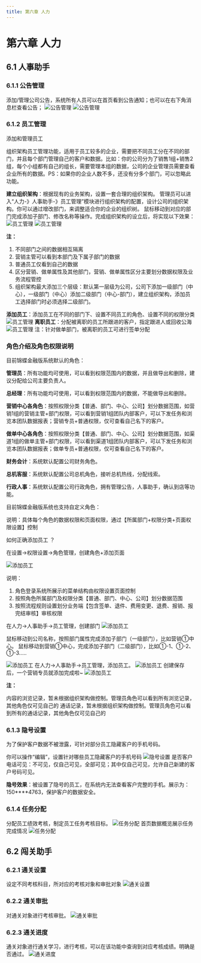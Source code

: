```yaml
---
title: 第六章 人力
---
```

# 第六章 人力

<ImageViewer />

## 6.1 人事助手

### 6.1.1 公告管理

添加/管理公司公告，系统所有人员可以在首页看到公告通知；也可以在右下角消息栏查看公告；
![公告管理](/assets/media/manual-financial-6.1.1-1.png)
![公告管理](/assets/media/manual-financial-6.1.1-2.png)

### 6.1.2 员工管理
添加和管理员工

组织架构员工管理功能，适用于员工较多的企业，需要把不同员工分在不同的部门，并且每个部门管理自己的客户和数据。比如：你的公司分为了销售1组+销售2组，每个小组都有自己的组长，需要管理本组的数据，公司的企业管理员需要查看企业所有的数据。PS：如果你的企业人数不多，还没有分多个部门，可以忽略此功能。

**建立组织架构**：根据现有的业务架构，设置一套合理的组织架构。
	管理员可以进入“人力-》人事助手-》员工管理”模块进行组织架构的配置，设计公司的组织架构。你可以通过增改部门，来调整适合你的企业的组织树。
鼠标移动到对应的部门完成添加子部门、修改名称等操作。完成组织架构的设立后，将实现以下效果：
![员工管理](/assets/media/manual-financial-6.1.2-1.png)
![员工管理](/assets/media/manual-financial-6.1.2-2.png)

**注：**

1. 不同部门之间的数据相互隔离
2. 营销主管可以看到本部门及下属子部门的数据
3. 普通员工仅看到自己的数据
4. 区分营销、做单属性及其他部门，营销、做单属性区分主要划分数据权限及业务流程管控
5. 组织架构最大添加三个层级：默认第一层级为公司，公司下添加一级部门（中心），一级部门（中心）添加二级部门（中心-部门），建立组织架构，添加员工选择部门时必须选择二级部门。

**添加员工**：添加员工在不同的部门下、设置不同员工的角色、设置不同的权限分类
![员工管理](/assets/media/manual-financial-6.1.2-3.png)
**离职员工**：分配被离职的员工所跟进的客户，指定跟进人或回收公海
![员工管理](/assets/media/manual-financial-6.1.2-4.png)
注：针对做单部门，被离职的员工可进行签单分配

### 角色介绍及角色权限说明

目前锦蝶金融版系统默认的角色：

**管理员**：所有功能均可使用，可以看到权限范围内的数据，并且做导出和删除，建议分配给公司主要负责人。

**总经理**：所有功能均可使用，可以看到权限范围内的数据，不能做导出和删除。

**营销中心各角色**：按照权限分类【普通、部门、中心、公司】划分数据范围，如营销1组的营销主管+部门权限，可以看到营销1组团队内部客户，可以下发任务和浏览本团队数据报表；营销专员+普通权限，仅可查看自己名下的客户。

**做单中心各角色**：按照权限分类【普通、部门、中心、公司】划分数据范围，如渠道1组的做单主管+部门权限，可以看到渠道1组团队内部客户，可以下发任务和浏览本团队数据报表；做单专员+普通权限，仅可查看自己名下的客户。

**财务会计**：系统默认配置公司财务角色。

**总机客服**：系统默认配置公司总机角色，接听总机热线，分配线索。

**行政人事**：系统默认配置公司行政角色，拥有管理公告，人事助手，确认到店等功能。

目前锦蝶金融版系统也支持自定义角色：

说明：具体每个角色的数据权限和页面权限，通过【所属部门+权限分类+页面权限设置】控制

如何正确添加员工 ？

在设置->权限设置->角色管理，创建角色+添加页面

![添加员工](/assets/media/manual-financial-6.1.2-5.png)

说明：

1. 角色登录系统所展示的菜单结构由权限设置页面控制
2. 按照角色所属部门及权限分类【普通、部门、中心、公司】划分数据范围
3. 按照流程规则设置划分业务端【包含签单、退件、费用变更、退费、报销、报完结审核】审核权限

在人力->人事助手->员工管理，创建部门
![添加员工](/assets/media/manual-financial-6.1.2-6.png)

鼠标移动到公司名称，按照部门属性完成添加子部门（一级部门），比如营销①中心。
鼠标移动到营销①中心，完成添加子部门（二级部门），比如①-1、①-2、①-3.....

![添加员工](/assets/media/manual-financial-6.1.2-7.png)
在人力->人事助手->员工管理，添加员工。
![添加员工](/assets/media/manual-financial-6.1.2-8.png)
创建保存后，一个营销专员就添加完成啦~
![添加员工](/assets/media/manual-financial-6.1.2-9.png)

**注：**

内容的浏览记录，暂未根据组织架构做控制。管理员角色可以看到所有浏览记录，其他角色仅可见自己的
通话记录，暂未根据组织架构做控制。管理员角色可以看到所有的通话记录，其他角色仅可见自己的



### 6.1.3 隐号设置
为了保护客户数据不被泄露，可针对部分员工隐藏客户的手机号码。

你可以操作“编辑”，设置针对哪些员工隐藏客户的手机号码
![隐号设置](/assets/media/manual-financial-6.1.3-1.png)
是否客户电话可见：不可见，仅自己可见，全部可见；其中仅自己可见，允许自己新建的客户号码可见。

**隐号效果**：被设置了隐号的员工，在系统内无法查看客户完整的手机。展示为：150****4763，保护客户的数据安全。

### 6.1.4 任务分配
分配员工绩效考核，制定员工任务考核目标。
![任务分配](/assets/media/manual-financial-6.1.4-1.png)
首页数据概览展示任务完成情况
![任务分配](/assets/media/manual-financial-6.1.4-2.png)

## 6.2 闯关助手

### 6.2.1 通关设置
设定不同考核科目，所对应的考核对象和审批对象
![通关设置](/assets/media/manual-financial-6.2.1-1.png)

### 6.2.2 通关审批
对通关对象进行考核审批。
![通关审批](/assets/media/manual-financial-6.2.2-1.png)

### 6.2.3 通关进度

通关对象进行通关学习，进行考核，可以在该功能中查询到对应考核成绩。明确是否通过。
![通关进度](/assets/media/manual-financial-6.2.3-1.png)
